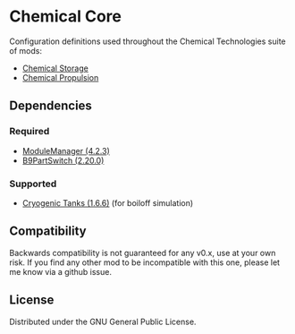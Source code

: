 # Chemical Core
Configuration definitions used throughout the Chemical Technologies suite of mods:
- [Chemical Storage](https://github.com/CharleRoger/ChemicalStorage)
- [Chemical Propulsion](https://github.com/CharleRoger/ChemicalPropulsion)

## Dependencies
### Required
- [ModuleManager (4.2.3)](https://github.com/sarbian/ModuleManager)
- [B9PartSwitch (2.20.0)](https://github.com/blowfishpro/B9PartSwitch)
### Supported
- [Cryogenic Tanks (1.6.6)](https://github.com/post-kerbin-mining-corporation/CryoTanks) (for boiloff simulation)

## Compatibility
Backwards compatibility is not guaranteed for any v0.x, use at your own risk. If you find any other mod to be incompatible with this one, please let me know via a github issue.

## License
Distributed under the GNU General Public License.
